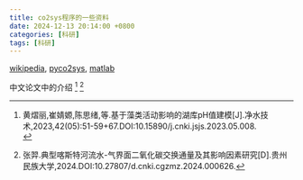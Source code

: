 ```yaml
---
title: co2sys程序的一些资料
date: 2024-12-13 20:14:00 +0800
categories: [科研]
tags: [科研]
---
```


[wikipedia](https://en.wikipedia.org/wiki/CO2SYS),
[pyco2sys](https://pyco2sys.readthedocs.io/en/latest/),
[matlab](https://ww2.mathworks.cn/matlabcentral/fileexchange/78378-co2sysv3-for-matlab)

中文论文中的介绍
[^footnote]
[^fn-nth-2]

[^footnote]:黄熠丽,崔婧嫄,陈思绪,等.基于藻类活动影响的湖库pH值建模[J].净水技术,2023,42(05):51-59+67.DOI:10.15890/j.cnki.jsjs.2023.05.008.<br>
[^fn-nth-2]:张羿.典型喀斯特河流水-气界面二氧化碳交换通量及其影响因素研究[D].贵州民族大学,2024.DOI:10.27807/d.cnki.cgzmz.2024.000626.
